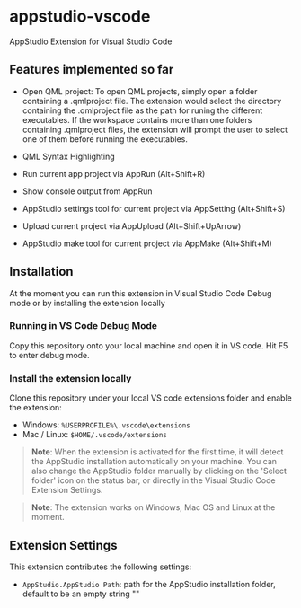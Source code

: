 # appstudio-vscode
AppStudio Extension for Visual Studio Code

## Features implemented so far

* Open QML project: To open QML projects, simply open a folder containing a .qmlproject file. The extension would select the directory containing the .qmlproject file as the path for runing the different executables. If the workspace contains more than one folders containing .qmlproject files, the extension will prompt the user to select one of them before running the executables.  

* QML Syntax Highlighting

* Run current app project via AppRun (Alt+Shift+R)

* Show console output from AppRun

* AppStudio settings tool for current project via AppSetting (Alt+Shift+S)

* Upload current project via AppUpload (Alt+Shift+UpArrow)

* AppStudio make tool for current project via AppMake (Alt+Shift+M)

## Installation

At the moment you can run this extension in Visual Studio Code Debug mode or by installing the extension locally

### Running in VS Code Debug Mode

Copy this repository onto your local machine and open it in VS code. Hit F5 to enter debug mode.

### Install the extension locally

Clone this repository under your local VS code extensions folder and enable the extension: 
* Windows: `%USERPROFILE%\.vscode\extensions`
* Mac / Linux: `$HOME/.vscode/extensions`

> **Note**: When the extension is activated for the first time, it will detect the AppStudio installation automatically on your machine. You can also change the AppStudio folder manually by clicking on the 'Select folder' icon on the status bar, or directly in the Visual Studio Code Extension Settings.

> **Note**: The extension works on Windows, Mac OS and Linux at the moment.

## Extension Settings

This extension contributes the following settings:

* `AppStudio.AppStudio Path`: path for the AppStudio installation folder, default to be an empty string ""
